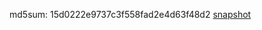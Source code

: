 md5sum: 15d0222e9737c3f558fad2e4d63f48d2
[snapshot](https://drive.google.com/file/d/1T13xwXTLzxEHN_RF0i_0cvsetxX8H5vs/view?usp=sharing)
